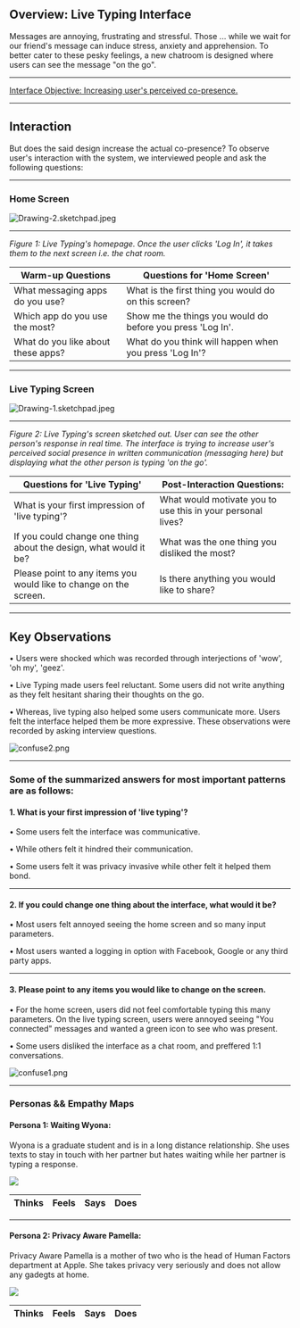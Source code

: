 <!---## Overview

What makes design invisible? Make it good.

This project steps in a user's shoes on what goes on when users try to use a chat room. I observe users interactions with a [public chatroom](http://chatatbrownhci.herokuapp.com), what are users thinking when they interact with the interface and how do they behave. How does the interface make them "feel"? We combine these thoughts, feelings and behaviors and create three personas and one storyboard. --->


<!---## Research Question --->

## Overview: Live Typing Interface

Messages are annoying, frustrating and stressful. Those ... while we wait for our friend's message can induce stress, anxiety and apprehension. To better cater to these pesky feelings, a new chatroom is designed where users can see the message "on the go".

****

[Interface Objective: Increasing user's perceived co-presence.](http://chatatbrownhci.herokuapp.com)

*****

## Interaction

But does the said design increase the actual co-presence? To observe user's interaction with the system, we interviewed people and ask the following questions: 

*****
### Home Screen
![Drawing-2.sketchpad.jpeg](Drawing-2.sketchpad.jpeg)

*****

*Figure 1: Live Typing's homepage. Once the user clicks 'Log In', it takes them to the next screen i.e. the chat room.*


Warm-up Questions | Questions for 'Home Screen'
-------|-------
What messaging apps do you use?  | What is the first thing you would do on this screen? 
Which app do you use the most? | Show me the things you would do before you press 'Log In'. 
What do you like about these apps? | What do you think will happen when you press 'Log In'? 

*****

### Live Typing Screen
![Drawing-1.sketchpad.jpeg](Drawing-1.sketchpad.jpeg)

*****

*Figure 2: Live Typing's screen sketched out. User can see the other person's response in real time. The interface is trying to increase user's perceived social presence in written communication (messaging here) but displaying what the other person is typing 'on the go'.*


Questions for 'Live Typing'  | Post-Interaction Questions:
-------|-------
What is your first impression of 'live typing'? | What would motivate you to use this in your personal lives?
If you could change one thing about the design, what would it be?|  What was the one thing you disliked the most?
Please point to any items you would like to change on the screen. | Is there anything you would like to share?

*****

## Key Observations

• Users were shocked which was recorded through interjections of 'wow', 'oh my', 'geez'.

• Live Typing made users feel reluctant. Some users did not write anything as they felt hesitant sharing their thoughts on the go.

• Whereas, live typing also helped some users communicate more. Users felt the interface helped them be more expressive. These observations were recorded by asking interview questions.

![confuse2.png](confuse2.png)

*****

### Some of the summarized answers for most important patterns are as follows:

#### 1. What is your first impression of 'live typing'? 

• Some users felt the interface was communicative.

• While others felt it hindred their communication.

• Some users felt it was privacy invasive while other felt it helped them bond.

*****

#### 2. If you could change one thing about the interface, what would it be?

• Most users felt annoyed seeing the home screen and so many input parameters.

• Most users wanted a logging in option with Facebook, Google or any third party apps.

*****

#### 3. Please point to any items you would like to change on the screen.

• For the home screen, users did not feel comfortable typing this many parameters. On the live typing screen, users were annoyed seeing "You connected" messages and wanted a green icon to see who was present.

• Some users disliked the interface as a chat room, and preffered 1:1 conversations.

![confuse1.png](confuse1.png)

*****

### Personas && Empathy Maps

#### Persona 1: Waiting Wyona: 
Wyona is a graduate student and is in a long distance relationship. She uses texts to stay in touch with her partner but hates waiting while her partner is typing a response. 

<img class="profile-picture" src="persona1.png">

Thinks | Feels | Says | Does
-------|-------|-------|-------

*****

#### Persona 2: Privacy Aware Pamella: 
Privacy Aware Pamella is a mother of two who is the head of Human Factors department at Apple. She takes privacy very seriously and does not allow any gadegts at home.

<img class="profile-picture" src="persona2.png">

Thinks | Feels | Says | Does
-------|-------|-------|-------
